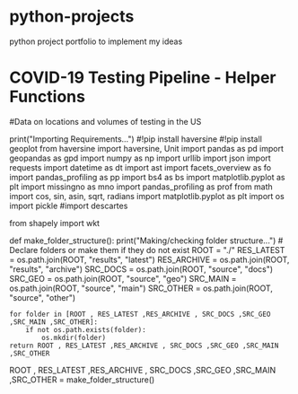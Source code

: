 # python-projects
python project portfolio to implement my ideas


# COVID-19 Testing Pipeline - Helper Functions
#Data on locations and volumes of testing in the US

print("Importing Requirements...")
#!pip install haversine
#!pip install geoplot
from haversine import haversine, Unit
import pandas as pd
import geopandas as gpd
import numpy as np
import urllib
import json
import requests
import datetime as dt
import ast
import facets_overview as fo
import pandas_profiling as pp
import bs4 as bs
import matplotlib.pyplot as plt
import missingno as mno
import pandas_profiling as prof
from math import cos, sin, asin, sqrt, radians
import matplotlib.pyplot as plt
import os
import pickle
#import descartes

from shapely import wkt

def make_folder_structure():
    print("Making/checking folder structure...")
    # Declare folders or make them if they do not exist
    ROOT = "./"
    RES_LATEST = os.path.join(ROOT, "results", "latest")
    RES_ARCHIVE = os.path.join(ROOT, "results", "archive") 
    SRC_DOCS = os.path.join(ROOT, "source", "docs")
    SRC_GEO = os.path.join(ROOT, "source", "geo")
    SRC_MAIN = os.path.join(ROOT, "source", "main")
    SRC_OTHER = os.path.join(ROOT, "source", "other")

    for folder in [ROOT , RES_LATEST ,RES_ARCHIVE , SRC_DOCS ,SRC_GEO ,SRC_MAIN ,SRC_OTHER]: 
        if not os.path.exists(folder): 
            os.mkdir(folder)
    return ROOT , RES_LATEST ,RES_ARCHIVE , SRC_DOCS ,SRC_GEO ,SRC_MAIN ,SRC_OTHER

ROOT , RES_LATEST ,RES_ARCHIVE , SRC_DOCS ,SRC_GEO ,SRC_MAIN ,SRC_OTHER = make_folder_structure()
